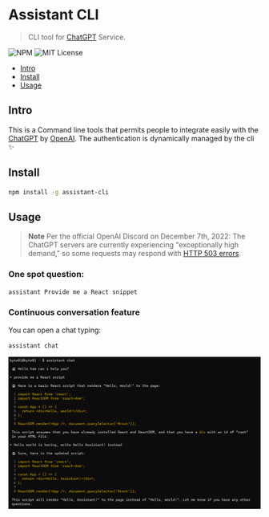 # Assistant CLI <!-- omit in toc -->

> CLI tool for [ChatGPT](https://openai.com/blog/chatgpt/) Service.

![NPM](https://img.shields.io/npm/v/assistant-cli.svg) ![MIT License](https://img.shields.io/badge/license-MIT-blue)

- [Intro](#intro)
- [Install](#install)
- [Usage](#usage)

## Intro

This is a Command line tools that permits people to integrate easily with the [ChatGPT](https://openai.com/blog/chatgpt) by [OpenAI](https://openai.com). The authentication is dynamically managed by the cli ✨

## Install

```bash
npm install -g assistant-cli
```

## Usage

> **Note**
> Per the official OpenAI Discord on December 7th, 2022: The ChatGPT servers are currently experiencing "exceptionally high demand," so some requests may respond with [HTTP 503 errors](https://developer.mozilla.org/en-US/docs/Web/HTTP/Status/503).

### One spot question:
```bash
assistant Provide me a React snippet
```

### Continuous conversation feature

You can open a chat typing:
```bash
assistant chat
```
<p align="center">
  <img src="/media/assistant-chat.png" />
</p>

